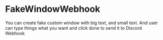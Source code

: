 # FakeWindowWebhook
You can create fake custom window with big text, and small text. And user can type things what you want and click done to send it to Discord Webhook
